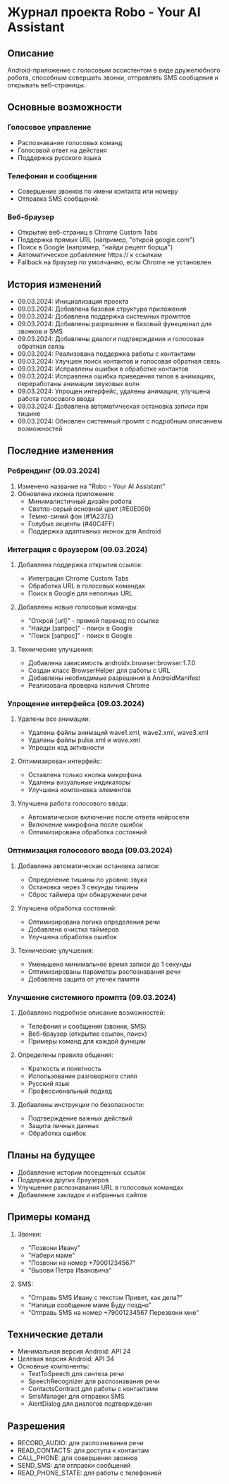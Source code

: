 # Журнал проекта Robo - Your AI Assistant

## Описание
Android-приложение с голосовым ассистентом в виде дружелюбного робота, способным совершать звонки, отправлять SMS сообщения и открывать веб-страницы.

## Основные возможности

### Голосовое управление
- Распознавание голосовых команд
- Голосовой ответ на действия
- Поддержка русского языка

### Телефония и сообщения
- Совершение звонков по имени контакта или номеру
- Отправка SMS сообщений

### Веб-браузер
- Открытие веб-страниц в Chrome Custom Tabs
- Поддержка прямых URL (например, "открой google.com")
- Поиск в Google (например, "найди рецепт борща")
- Автоматическое добавление https:// к ссылкам
- Fallback на браузер по умолчанию, если Chrome не установлен

## История изменений
- 09.03.2024: Инициализация проекта
- 09.03.2024: Добавлена базовая структура приложения
- 09.03.2024: Добавлена поддержка системных промптов
- 09.03.2024: Добавлены разрешения и базовый функционал для звонков и SMS
- 09.03.2024: Добавлены диалоги подтверждения и голосовая обратная связь
- 09.03.2024: Реализована поддержка работы с контактами
- 09.03.2024: Улучшен поиск контактов и голосовая обратная связь
- 09.03.2024: Исправлены ошибки в обработке контактов
- 09.03.2024: Исправлена ошибка приведения типов в анимациях, переработаны анимации звуковых волн
- 09.03.2024: Упрощен интерфейс, удалены анимации, улучшена работа голосового ввода
- 09.03.2024: Добавлена автоматическая остановка записи при тишине
- 09.03.2024: Обновлен системный промпт с подробным описанием возможностей

## Последние изменения

### Ребрендинг (09.03.2024)
1. Изменено название на "Robo - Your AI Assistant"
2. Обновлена иконка приложения:
   - Минималистичный дизайн робота
   - Светло-серый основной цвет (#E0E0E0)
   - Темно-синий фон (#1A237E)
   - Голубые акценты (#40C4FF)
   - Поддержка адаптивных иконок для Android

### Интеграция с браузером (09.03.2024)
1. Добавлена поддержка открытия ссылок:
   - Интеграция Chrome Custom Tabs
   - Обработка URL в голосовых командах
   - Поиск в Google для неполных URL

2. Добавлены новые голосовые команды:
   - "Открой [url]" - прямой переход по ссылке
   - "Найди [запрос]" - поиск в Google
   - "Поиск [запрос]" - поиск в Google

3. Технические улучшения:
   - Добавлена зависимость androidx.browser:browser:1.7.0
   - Создан класс BrowserHelper для работы с URL
   - Добавлены необходимые разрешения в AndroidManifest
   - Реализована проверка наличия Chrome

### Упрощение интерфейса (09.03.2024)
1. Удалены все анимации:
   - Удалены файлы анимаций wave1.xml, wave2.xml, wave3.xml
   - Удалены файлы pulse.xml и wave.xml
   - Упрощен код активности

2. Оптимизирован интерфейс:
   - Оставлена только кнопка микрофона
   - Удалены визуальные индикаторы
   - Улучшена компоновка элементов

3. Улучшена работа голосового ввода:
   - Автоматическое включение после ответа нейросети
   - Включение микрофона после ошибок
   - Оптимизирована обработка состояний

### Оптимизация голосового ввода (09.03.2024)
1. Добавлена автоматическая остановка записи:
   - Определение тишины по уровню звука
   - Остановка через 3 секунды тишины
   - Сброс таймера при обнаружении речи

2. Улучшена обработка состояний:
   - Оптимизирована логика определения речи
   - Добавлена очистка таймеров
   - Улучшена обработка ошибок

3. Технические улучшения:
   - Уменьшено минимальное время записи до 1 секунды
   - Оптимизированы параметры распознавания речи
   - Добавлена защита от утечек памяти

### Улучшение системного промпта (09.03.2024)
1. Добавлено подробное описание возможностей:
   - Телефония и сообщения (звонки, SMS)
   - Веб-браузер (открытие ссылок, поиск)
   - Примеры команд для каждой функции

2. Определены правила общения:
   - Краткость и понятность
   - Использование разговорного стиля
   - Русский язык
   - Профессиональный подход

3. Добавлены инструкции по безопасности:
   - Подтверждение важных действий
   - Защита личных данных
   - Обработка ошибок

## Планы на будущее
- Добавление истории посещенных ссылок
- Поддержка других браузеров
- Улучшение распознавания URL в голосовых командах
- Добавление закладок и избранных сайтов

## Примеры команд
1. Звонки:
   - "Позвони Ивану"
   - "Набери маме"
   - "Позвони на номер +79001234567"
   - "Вызови Петра Ивановича"

2. SMS:
   - "Отправь SMS Ивану с текстом Привет, как дела?"
   - "Напиши сообщение маме Буду поздно"
   - "Отправь SMS на номер +79001234567 Перезвони мне"

## Технические детали
- Минимальная версия Android: API 24
- Целевая версия Android: API 34
- Основные компоненты:
  - TextToSpeech для синтеза речи
  - SpeechRecognizer для распознавания речи
  - ContactsContract для работы с контактами
  - SmsManager для отправки SMS
  - AlertDialog для диалогов подтверждения

## Разрешения
- RECORD_AUDIO: для распознавания речи
- READ_CONTACTS: для доступа к контактам
- CALL_PHONE: для совершения звонков
- SEND_SMS: для отправки сообщений
- READ_PHONE_STATE: для работы с телефонией 